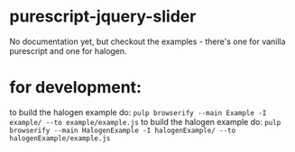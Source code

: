 # purescript-jquery-slider


No documentation yet, but checkout the examples - there's one for vanilla purescript and one for halogen.


# for development:
to build the halogen example do: `pulp browserify --main Example -I example/ --to example/example.js`
to build the halogen example do: `pulp browserify --main HalogenExample -I halogenExample/ --to halogenExample/example.js`
